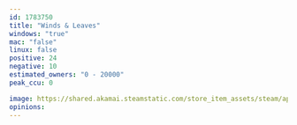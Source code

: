 ```yaml
---
id: 1783750
title: "Winds & Leaves"
windows: "true"
mac: "false"
linux: false
positive: 24
negative: 10
estimated_owners: "0 - 20000"
peak_ccu: 0

image: https://shared.akamai.steamstatic.com/store_item_assets/steam/apps/1783750/header.jpg?t=1720196291
opinions:
---
```

